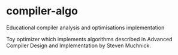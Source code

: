 # compiler-algo
Educational compiler analysis and optimisations implementation 

Toy optimizer which implements algorithms described in Advanced Compiler Design and Implementation by Steven Muchnick.
